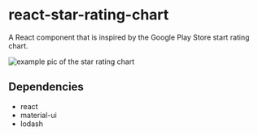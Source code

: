 # react-star-rating-chart
A React component that is inspired by the Google Play Store start rating chart.


![example pic of the star rating chart](https://github.com/gitmathub/react-star-rating-chart/blob/master/star-rating-screenshot.png)


## Dependencies
- react
- material-ui
- lodash
